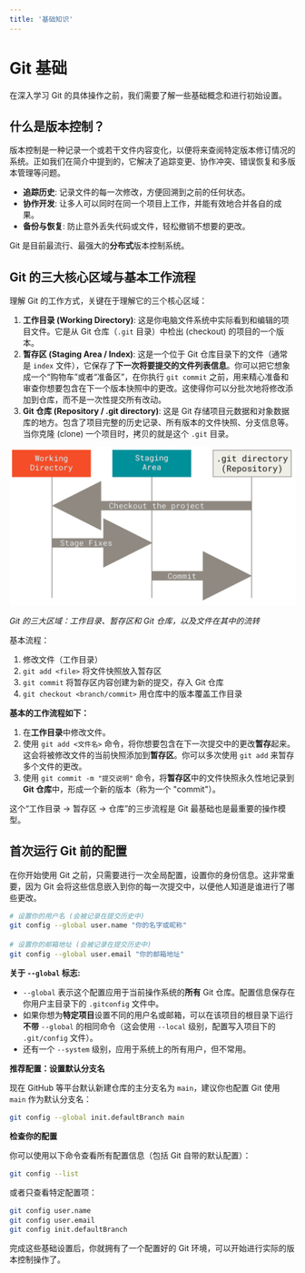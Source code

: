 ```yaml
---
title: '基础知识'
---
```


# Git 基础

在深入学习 Git 的具体操作之前，我们需要了解一些基础概念和进行初始设置。

## 什么是版本控制？

版本控制是一种记录一个或若干文件内容变化，以便将来查阅特定版本修订情况的系统。正如我们在简介中提到的，它解决了追踪变更、协作冲突、错误恢复和多版本管理等问题。

*   **追踪历史**: 记录文件的每一次修改，方便回溯到之前的任何状态。
*   **协作开发**: 让多人可以同时在同一个项目上工作，并能有效地合并各自的成果。
*   **备份与恢复**: 防止意外丢失代码或文件，轻松撤销不想要的更改。

Git 是目前最流行、最强大的**分布式**版本控制系统。

## Git 的三大核心区域与基本工作流程

理解 Git 的工作方式，关键在于理解它的三个核心区域：

1.  **工作目录 (Working Directory)**: 这是你电脑文件系统中实际看到和编辑的项目文件。它是从 Git 仓库（`.git` 目录）中检出 (checkout) 的项目的一个版本。
2.  **暂存区 (Staging Area / Index)**: 这是一个位于 Git 仓库目录下的文件（通常是 `index` 文件），它保存了**下一次将要提交的文件列表信息**。你可以把它想象成一个“购物车”或者“准备区”，在你执行 `git commit` 之前，用来精心准备和审查你想要包含在下一个版本快照中的更改。这使得你可以分批次地将修改添加到仓库，而不是一次性提交所有改动。
3.  **Git 仓库 (Repository / .git directory)**: 这是 Git 存储项目元数据和对象数据库的地方。包含了项目完整的历史记录、所有版本的文件快照、分支信息等。当你克隆 (clone) 一个项目时，拷贝的就是这个 `.git` 目录。

![Git 工作流程](../images/git-tutorial/git-workflow.png)

*Git 的三大区域：工作目录、暂存区和 Git 仓库，以及文件在其中的流转*

基本流程：
1. 修改文件（工作目录）
2. `git add <file>` 将文件快照放入暂存区
3. `git commit` 将暂存区内容创建为新的提交，存入 Git 仓库
4. `git checkout <branch/commit>` 用仓库中的版本覆盖工作目录

**基本的工作流程如下：**

1.  在**工作目录**中修改文件。
2.  使用 `git add <文件名>` 命令，将你想要包含在下一次提交中的更改**暂存**起来。这会将被修改文件的当前快照添加到**暂存区**。你可以多次使用 `git add` 来暂存多个文件的更改。
3.  使用 `git commit -m "提交说明"` 命令，将**暂存区**中的文件快照永久性地记录到**Git 仓库**中，形成一个新的版本（称为一个 "commit"）。

这个“工作目录 -> 暂存区 -> 仓库”的三步流程是 Git 最基础也是最重要的操作模型。

## 首次运行 Git 前的配置

在你开始使用 Git 之前，只需要进行一次全局配置，设置你的身份信息。这非常重要，因为 Git 会将这些信息嵌入到你的每一次提交中，以便他人知道是谁进行了哪些更改。

```bash
# 设置你的用户名 (会被记录在提交历史中)
git config --global user.name "你的名字或昵称"

# 设置你的邮箱地址 (会被记录在提交历史中)
git config --global user.email "你的邮箱地址"
```

**关于 `--global` 标志:**

*   `--global` 表示这个配置应用于当前操作系统的**所有** Git 仓库。配置信息保存在你用户主目录下的 `.gitconfig` 文件中。
*   如果你想为**特定项目**设置不同的用户名或邮箱，可以在该项目的根目录下运行**不带** `--global` 的相同命令（这会使用 `--local` 级别，配置写入项目下的 `.git/config` 文件）。
*   还有一个 `--system` 级别，应用于系统上的所有用户，但不常用。

**推荐配置：设置默认分支名**

现在 GitHub 等平台默认新建仓库的主分支名为 `main`，建议你也配置 Git 使用 `main` 作为默认分支名：

```bash
git config --global init.defaultBranch main
```

**检查你的配置**

你可以使用以下命令查看所有配置信息（包括 Git 自带的默认配置）：

```bash
git config --list
```

或者只查看特定配置项：

```bash
git config user.name
git config user.email
git config init.defaultBranch
```

完成这些基础设置后，你就拥有了一个配置好的 Git 环境，可以开始进行实际的版本控制操作了。